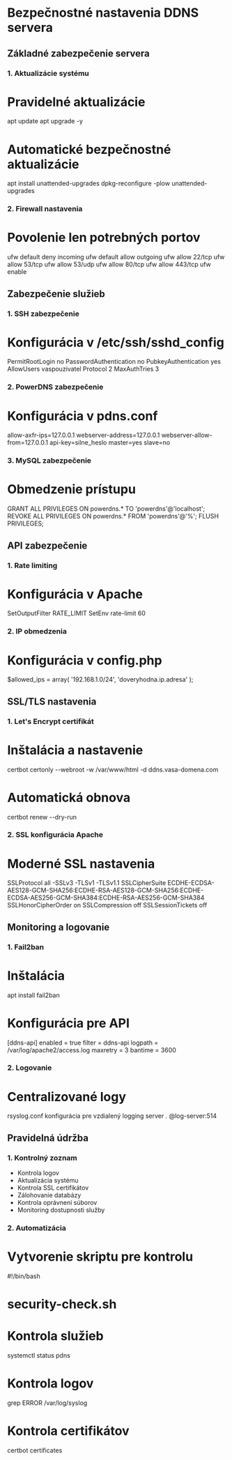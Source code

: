 # Bezpečnostné nastavenia DDNS servera

## Základné zabezpečenie servera

### 1. Aktualizácie systému
# Pravidelné aktualizácie
apt update
apt upgrade -y

# Automatické bezpečnostné aktualizácie
apt install unattended-upgrades
dpkg-reconfigure -plow unattended-upgrades

### 2. Firewall nastavenia
# Povolenie len potrebných portov
ufw default deny incoming
ufw default allow outgoing
ufw allow 22/tcp
ufw allow 53/tcp
ufw allow 53/udp
ufw allow 80/tcp
ufw allow 443/tcp
ufw enable

## Zabezpečenie služieb

### 1. SSH zabezpečenie
# Konfigurácia v /etc/ssh/sshd_config
PermitRootLogin no
PasswordAuthentication no
PubkeyAuthentication yes
AllowUsers vaspouzivatel
Protocol 2
MaxAuthTries 3

### 2. PowerDNS zabezpečenie
# Konfigurácia v pdns.conf
allow-axfr-ips=127.0.0.1
webserver-address=127.0.0.1
webserver-allow-from=127.0.0.1
api-key=silne_heslo
master=yes
slave=no

### 3. MySQL zabezpečenie
# Obmedzenie prístupu
GRANT ALL PRIVILEGES ON powerdns.* TO 'powerdns'@'localhost';
REVOKE ALL PRIVILEGES ON powerdns.* FROM 'powerdns'@'%';
FLUSH PRIVILEGES;

## API zabezpečenie

### 1. Rate limiting
# Konfigurácia v Apache
<IfModule mod_ratelimit.c>
    <Location "/api.php">
        SetOutputFilter RATE_LIMIT
        SetEnv rate-limit 60
    </Location>
</IfModule>

### 2. IP obmedzenia
# Konfigurácia v config.php
$allowed_ips = array(
    '192.168.1.0/24',
    'doveryhodna.ip.adresa'
);

## SSL/TLS nastavenia

### 1. Let's Encrypt certifikát
# Inštalácia a nastavenie
certbot certonly --webroot -w /var/www/html -d ddns.vasa-domena.com
# Automatická obnova
certbot renew --dry-run

### 2. SSL konfigurácia Apache
# Moderné SSL nastavenia
SSLProtocol all -SSLv3 -TLSv1 -TLSv1.1
SSLCipherSuite ECDHE-ECDSA-AES128-GCM-SHA256:ECDHE-RSA-AES128-GCM-SHA256:ECDHE-ECDSA-AES256-GCM-SHA384:ECDHE-RSA-AES256-GCM-SHA384
SSLHonorCipherOrder on
SSLCompression off
SSLSessionTickets off

## Monitoring a logovanie

### 1. Fail2ban
# Inštalácia
apt install fail2ban

# Konfigurácia pre API
[ddns-api]
enabled = true
filter = ddns-api
logpath = /var/log/apache2/access.log
maxretry = 3
bantime = 3600

### 2. Logovanie
# Centralizované logy
rsyslog.conf konfigurácia pre vzdialený logging server
*.* @log-server:514

## Pravidelná údržba

### 1. Kontrolný zoznam
- Kontrola logov
- Aktualizácia systému
- Kontrola SSL certifikátov
- Zálohovanie databázy
- Kontrola oprávnení súborov
- Monitoring dostupnosti služby

### 2. Automatizácia
# Vytvorenie skriptu pre kontrolu
#!/bin/bash
# security-check.sh
# Kontrola služieb
systemctl status pdns
# Kontrola logov
grep ERROR /var/log/syslog
# Kontrola certifikátov
certbot certificates
